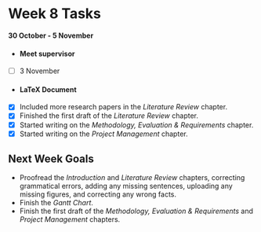 # Week 8 Tasks

**30 October - 5 November**
- #### Meet supervisor
- [ ] 3 November

- #### LaTeX Document
- [x] Included more research papers in the *Literature Review* chapter.
- [x] Finished the first draft of the *Literature Review* chapter.
- [x] Started writing on the *Methodology, Evaluation & Requirements* chapter.
- [x] Started writing on the *Project Management* chapter.

## Next Week Goals
- Proofread the *Introduction* and *Literature Review* chapters, correcting grammatical errors, adding any missing
sentences, uploading any missing figures, and correcting any wrong facts.
- Finish the *Gantt Chart*.
- Finish the first draft of the *Methodology, Evaluation & Requirements* and *Project Management* chapters.
